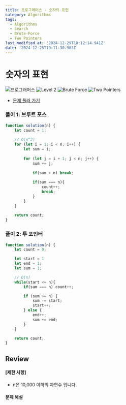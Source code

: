 ```yaml
---
title: 프로그래머스 - 숫자의 표현
category: Algorithms
tags:
  - Algorithms
  - Search
  - Brute-Force
  - Two Pointers
last_modified_at: '2024-12-29T18:12:14.941Z'
date: '2024-12-25T19:11:30.903Z'
---
```


# 숫자의 표현

<img src="https://img.shields.io/badge/-프로그래머스-1e2a3c" alt="프로그래머스"/> <img src="https://img.shields.io/badge/-Level 2-green" alt="Level 2"/> <img src="https://img.shields.io/badge/-Brute Force-midnightblue" alt="Brute Force"/> <img src="https://img.shields.io/badge/-Two Pointers-cornflowerblue" alt="Two Pointers"/> 

- [문제 풀러 가기](https://school.programmers.co.kr/learn/courses/30/lessons/12924)

### 풀이 1: 브루트 포스

```js
function solution(n) {
    let count = 1;
    
    // O(n^2)
    for (let i = 1; i < n; i++) {
        let sum = i;
        
        for (let j = i + 1; j < n; j++) {
            sum += j;
            
            if(sum > n) break;
            
            if(sum === n){
                count++;
                break;
            }
        }
    }
    
    return count;
}
```

### 풀이 2: 투 포인터

```js
function solution(n) {
    let count = 0;

    let start = 1
    let end = 1;
    let sum = 1;

    // O(n)
    while(start <= n){
        if(sum === n) count++;

        if (sum >= n) {
            sum -= start;  
            start++;
        } else {
            end++;
            sum += end; 
        }
    }

    return count;
}
```

## Review 
#### [제한 사항]
- n은 10,000 이하의 자연수 입니다.

#### 문제 해설
